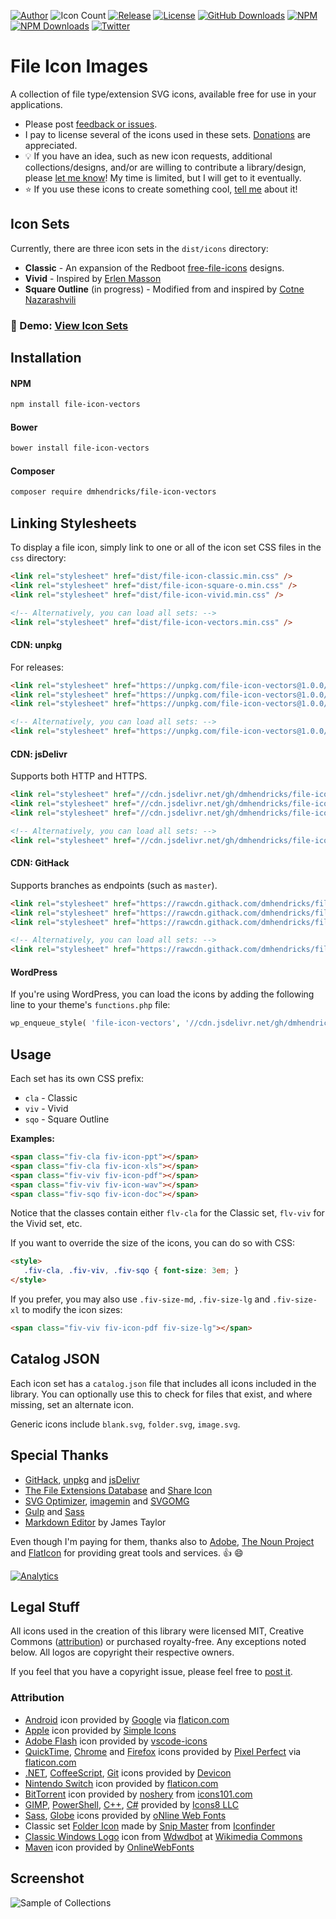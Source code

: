 [![Author](https://img.shields.io/badge/author-Daniel%20M.%20Hendricks-lightgrey.svg?colorB=9900cc )](https://www.danhendricks.com?utm_source=github.com&utm_medium=campaign&utm_content=button&utm_campaign=dmhendricks%2Ffile-icon-vectors)
![Icon Count](https://img.shields.io/badge/icon%20count-1092-red.svg)
[![Release](https://img.shields.io/github/release/dmhendricks/file-icon-vectors.svg)](https://github.com/dmhendricks/file-icon-vectors/releases)
[![License](https://img.shields.io/badge/license-MIT-yellow.svg)](https://raw.githubusercontent.com/dmhendricks/file-icon-vectors/master/LICENSE)
[![GitHub Downloads](https://img.shields.io/packagist/dt/dmhendricks/file-icon-vectors.svg?label=GitHub%20downloads)](https://github.com/dmhendricks/file-icon-vectors/releases)
[![NPM](https://img.shields.io/npm/v/file-icon-vectors.svg)](https://www.npmjs.com/package/file-icon-vectors?utm_source=github.com&utm_medium=referral&utm_content=button&utm_campaign=dmhendricks%2Ffile-icon-vectors)
[![NPM Downloads](https://img.shields.io/npm/dt/file-icon-vectors.svg?label=npm%20downloads)](https://www.npmjs.com/package/file-icon-vectors?utm_source=github.com&utm_medium=referral&utm_content=button&utm_campaign=dmhendricks%2Ffile-icon-vectors)
[![Twitter](https://img.shields.io/twitter/url/https/github.com/dmhendricks/file-icon-vectors.svg?style=social)](https://twitter.com/danielhendricks)

# File Icon Images

A collection of file type/extension SVG icons, available free for use in your applications.

* Please post [feedback or issues](https://github.com/dmhendricks/file-icon-vectors/issues).
* I pay to license several of the icons used in these sets. [Donations](https://paypal.me/danielhendricks) are appreciated.
* :bulb: If you have an idea, such as new icon requests, additional collections/designs, and/or are willing to contribute a library/design, please [let me know](https://github.com/dmhendricks/file-icon-vectors/issues)! My time is limited, but I will get to it eventually.
* :star: If you use these icons to create something cool, [tell me](https://twitter.com/danielhendricks) about it!

## Icon Sets

Currently, there are three icon sets in the `dist/icons` directory:

* **Classic** - An expansion of the Redboot [free-file-icons](https://github.com/redbooth/free-file-icons) designs.
* **Vivid** - Inspired by [Erlen Masson](https://www.sketchappsources.com/svg-resource/1856-vector-file-type-icons-sketch-freebie-resource.html?utm_source=github.com&utm_medium=referral&utm_content=link&utm_campaign=dmhendricks%2Ffile-icon-vectors)
* **Square Outline** (in progress) - Modified from and inspired by [Cotne Nazarashvili](https://github.com/thecotne/square-file-icons)

### :pushpin: Demo: [View Icon Sets](https://rawcdn.githack.com/dmhendricks/file-icon-vectors/master/demo/)

## Installation

#### NPM

```bash
npm install file-icon-vectors
```

#### Bower

```bash
bower install file-icon-vectors
```

#### Composer

```bash
composer require dmhendricks/file-icon-vectors
```

## Linking Stylesheets

To display a file icon, simply link to one or all of the icon set CSS files in the `css` directory:

```html
<link rel="stylesheet" href="dist/file-icon-classic.min.css" />
<link rel="stylesheet" href="dist/file-icon-square-o.min.css" />
<link rel="stylesheet" href="dist/file-icon-vivid.min.css" />

<!-- Alternatively, you can load all sets: -->
<link rel="stylesheet" href="dist/file-icon-vectors.min.css" />
```

#### CDN: unpkg

For releases:

```html
<link rel="stylesheet" href="https://unpkg.com/file-icon-vectors@1.0.0/dist/file-icon-classic.min.css" />
<link rel="stylesheet" href="https://unpkg.com/file-icon-vectors@1.0.0/dist/file-icon-square-o.min.css" />
<link rel="stylesheet" href="https://unpkg.com/file-icon-vectors@1.0.0/dist/file-icon-vivid.min.css" />

<!-- Alternatively, you can load all sets: -->
<link rel="stylesheet" href="https://unpkg.com/file-icon-vectors@1.0.0/dist/file-icon-vectors.min.css" />
```

#### CDN: jsDelivr

Supports both HTTP and HTTPS.

```html
<link rel="stylesheet" href="//cdn.jsdelivr.net/gh/dmhendricks/file-icon-vectors@1.0/dist/file-icon-classic.min.css" />
<link rel="stylesheet" href="//cdn.jsdelivr.net/gh/dmhendricks/file-icon-vectors@1.0/dist/file-icon-square-o.min.css" />
<link rel="stylesheet" href="//cdn.jsdelivr.net/gh/dmhendricks/file-icon-vectors@1.0/dist/file-icon-vivid.min.css" />

<!-- Alternatively, you can load all sets: -->
<link rel="stylesheet" href="//cdn.jsdelivr.net/gh/dmhendricks/file-icon-vectors@1.0/dist/file-icon-vectors.min.css" />
```

#### CDN: GitHack

Supports branches as endpoints (such as `master`).

```html
<link rel="stylesheet" href="https://rawcdn.githack.com/dmhendricks/file-icon-vectors/master/dist/file-icon-classic.min.css" />
<link rel="stylesheet" href="https://rawcdn.githack.com/dmhendricks/file-icon-vectors/master/dist/file-icon-square-o.min.css" />
<link rel="stylesheet" href="https://rawcdn.githack.com/dmhendricks/file-icon-vectors/master/dist/file-icon-vivid.min.css" />

<!-- Alternatively, you can load all sets: -->
<link rel="stylesheet" href="https://rawcdn.githack.com/dmhendricks/file-icon-vectors/master/dist/file-icon-vectors.min.css" />
```

#### WordPress

If you're using WordPress, you can load the icons by adding the following line to your theme's `functions.php` file:

```php
wp_enqueue_style( 'file-icon-vectors', '//cdn.jsdelivr.net/gh/dmhendricks/file-icon-vectors@1.0/dist/file-icon-vectors.min.css', null, null );
```

## Usage

Each set has its own CSS prefix:

- `cla` - Classic
- `viv` - Vivid
- `sqo` - Square Outline

**Examples:**

```html
<span class="fiv-cla fiv-icon-ppt"></span>
<span class="fiv-cla fiv-icon-xls"></span>
<span class="fiv-viv fiv-icon-pdf"></span>
<span class="fiv-viv fiv-icon-wav"></span>
<span class="fiv-sqo fiv-icon-doc"></span>
```

Notice that the classes contain either `flv-cla` for the Classic set, `flv-viv` for the Vivid set, etc.

If you want to override the size of the icons, you can do so with CSS:

```html
<style>
   .fiv-cla, .fiv-viv, .fiv-sqo { font-size: 3em; }
</style>
```

If you prefer, you may also use `.fiv-size-md`, `.fiv-size-lg` and `.fiv-size-xl` to modify the icon sizes:

```html
<span class="fiv-viv fiv-icon-pdf fiv-size-lg"></span>
```

## Catalog JSON

Each icon set has a `catalog.json` file that includes all icons included in the library. You can optionally use this to check for files that exist, and where missing, set an alternate icon.

Generic icons include `blank.svg`, `folder.svg`, `image.svg`.


## Special Thanks

- [GitHack](https://raw.githack.com/?utm_source=github.com&utm_medium=referral&utm_content=link&utm_campaign=dmhendricks%2Ffile-icon-vectors), [unpkg](https://unpkg.com/?utm_source=github.com&utm_medium=referral&utm_content=link&utm_campaign=dmhendricks%2Ffile-icon-vectors) and [jsDelivr](https://www.jsdelivr.com/?utm_source=github.com&utm_medium=referral&utm_content=link&utm_campaign=dmhendricks%2Ffile-icon-vectors)
- [The File Extensions Database](https://fileinfo.com/?utm_source=github.com&utm_medium=referral&utm_content=link&utm_campaign=dmhendricks%2Ffile-icon-vectors) and [Share Icon](https://www.shareicon.net/?utm_source=github.com&utm_medium=referral&utm_content=link&utm_campaign=dmhendricks%2Ffile-icon-vectors)
- [SVG Optimizer](https://github.com/svg/svgo/?utm_source=github.com&utm_medium=referral&utm_content=link&utm_campaign=dmhendricks%2Ffile-icon-vectors), [imagemin](https://github.com/imagemin/imagemin/?utm_source=github.com&utm_medium=referral&utm_content=link&utm_campaign=dmhendricks%2Ffile-icon-vectors) and [SVGOMG](https://jakearchibald.github.io/svgomg/?utm_source=github.com&utm_medium=referral&utm_content=link&utm_campaign=dmhendricks%2Ffile-icon-vectors)
- [Gulp](https://gulpjs.com/?utm_source=github.com&utm_medium=referral&utm_content=link&utm_campaign=dmhendricks%2Ffile-icon-vectors) and [Sass](https://sass-lang.com/?utm_source=github.com&utm_medium=referral&utm_content=link&utm_campaign=dmhendricks%2Ffile-icon-vectors)
- [Markdown Editor](https://jbt.github.io/markdown-editor/?utm_source=github.com&utm_medium=referral&utm_content=link&utm_campaign=dmhendricks%2Ffile-icon-vectors) by James Taylor

Even though I'm paying for them, thanks also to [Adobe](https://www.adobe.com/?utm_source=github.com&utm_medium=referral&utm_content=link&utm_campaign=dmhendricks%2Ffile-icon-vectors), [The Noun Project](https://thenounproject.com/?utm_source=github.com&utm_medium=referral&utm_content=link&utm_campaign=dmhendricks%2Ffile-icon-vectors) and [FlatIcon](https://www.flaticon.com/?utm_source=github.com&utm_medium=referral&utm_content=link&utm_campaign=dmhendricks%2Ffile-icon-vectors) for providing great tools and services. :+1: :smile:

[![Analytics](https://ga-beacon.appspot.com/UA-67333102-2/dmhendricks/file-icon-vectors?flat)](https://ga-beacon.appspot.com/?utm_source=github.com&utm_medium=campaign&utm_content=button&utm_campaign=file-icon-vectors-demo)

## Legal Stuff

All icons used in the creation of this library were licensed MIT, Creative Commons ([attribution](#attribution)) or purchased royalty-free. Any exceptions noted below. All logos are copyright their respective owners.

If you feel that you have a copyright issue, please feel free to [post it](https://github.com/dmhendricks/file-icon-vectors/issues).

### Attribution

* [Android](https://www.flaticon.com/free-icon/android-logo_61120?utm_source=github.com&utm_medium=referral&utm_content=link&utm_campaign=dmhendricks%2Ffile-icon-vectors) icon provided by [Google](https://www.flaticon.com/authors/google?utm_source=github.com&utm_medium=referral&utm_content=link&utm_campaign=dmhendricks%2Ffile-icon-vectors) via [flaticon.com](https://www.flaticon.com/?utm_source=github.com&utm_medium=referral&utm_content=link&utm_campaign=dmhendricks%2Ffile-icon-vectors)
* [Apple](https://github.com/simple-icons/simple-icons/blob/develop/icons/apple.svg?utm_source=github.com&utm_medium=referral&utm_content=link&utm_campaign=dmhendricks%2Ffile-icon-vectors) icon provided by [Simple Icons](https://simpleicons.org/?utm_source=github.com&utm_medium=referral&utm_content=link&utm_campaign=dmhendricks%2Ffile-icon-vectors)
* [Adobe Flash](https://github.com/vscode-icons/vscode-icons/blob/master/icons/file_type_flash.svg?utm_source=github.com&utm_medium=referral&utm_content=link&utm_campaign=dmhendricks%2Ffile-icon-vectors) icon provided by [vscode-icons](https://github.com/vscode-icons/vscode-icons/?utm_source=github.com&utm_medium=referral&utm_content=link&utm_campaign=dmhendricks%2Ffile-icon-vectors)
* [QuickTime](https://www.flaticon.com/free-icon/quicktime_732104?utm_source=github.com&utm_medium=campaign&utm_content=link&utm_campaign=dmhendricks%2Ffile-icon-vectors), [Chrome](https://www.flaticon.com/free-icon/chrome_732205?utm_source=github.com&utm_medium=campaign&utm_content=link&utm_campaign=dmhendricks%2Ffile-icon-vectors) and [Firefox](https://www.flaticon.com/free-icon/firefox_732023?utm_source=github.com&utm_medium=campaign&utm_content=link&utm_campaign=dmhendricks%2Ffile-icon-vectors) icons provided by [Pixel Perfect](https://www.flaticon.com/authors/pixel-perfect?utm_source=github.com&utm_medium=referral&utm_content=link&utm_campaign=dmhendricks%2Ffile-icon-vectors) via [flaticon.com](https://www.flaticon.com/?utm_source=github.com&utm_medium=referral&utm_content=link&utm_campaign=dmhendricks%2Ffile-icon-vectors)
* [.NET](https://github.com/konpa/devicon/blob/master/icons/dot-net/dot-net-original.svg?utm_source=github.com&utm_medium=referral&utm_content=link&utm_campaign=dmhendricks%2Ffile-icon-vectors), [CoffeeScript](https://github.com/konpa/devicon/blob/master/icons/coffeescript/coffeescript-original.svg?utm_source=github.com&utm_medium=referral&utm_content=link&utm_campaign=dmhendricks%2Ffile-icon-vectors), [Git](https://github.com/konpa/devicon/blob/master/icons/git/git-plain.svg?utm_source=github.com&utm_medium=referral&utm_content=link&utm_campaign=dmhendricks%2Ffile-icon-vectors) icons provided by [Devicon](http://konpa.github.io/devicon/)
* [Nintendo Switch](https://www.flaticon.com/free-icon/nintendo-switch_871377?utm_source=github.com&utm_medium=referral&utm_content=link&utm_campaign=dmhendricks%2Ffile-icon-vectors) icon provided by  [flaticon.com](https://www.flaticon.com/?utm_source=github.com&utm_medium=referral&utm_content=link&utm_campaign=dmhendricks%2Ffile-icon-vectors)
* [BitTorrent](http://www.icons101.com/icon/id_73504/setid_2388/Minimalist_Black_Icons__WIP_by_noshery/bittorrent?utm_source=github.com&utm_medium=referral&utm_content=link&utm_campaign=dmhendricks%2Ffile-icon-vectors) icon provided by [noshery](http://www.icons101.com/artist/id_2388/noshery) from [icons101.com](http://www.icons101.com/?utm_source=github.com&utm_medium=campaign&utm_content=link&utm_campaign=dmhendricks%2Ffile-icon-vectors)
* [GIMP](https://icons8.com/icon/39867/gimp), [PowerShell](https://icons8.com/icon/59499/powershell), [C++](https://icons8.com/icon/55199/c%2B%2B-filled), [C#](https://icons8.com/icon/55205/c-sharp-logo-filled) provided by [Icons8 LLC](https://icons8.com/?utm_source=github.com&utm_medium=referral&utm_content=link&utm_campaign=dmhendricks%2Ffile-icon-vectors)
* [Sass](https://www.onlinewebfonts.com/icon/411905), [Globe](https://www.onlinewebfonts.com/icon/336552) icons provided by [oNline Web Fonts](http://www.onlinewebfonts.com?utm_source=github.com&utm_medium=referral&utm_content=link&utm_campaign=dmhendricks%2Ffile-icon-vectors)
* Classic set [Folder Icon](https://www.iconfinder.com/icons/173016/close_folder_icon) made by [Snip Master](https://www.iconfinder.com/snipicons) from [Iconfinder](https://www.iconfinder.com?utm_source=github.com&utm_medium=referral&utm_content=link&utm_campaign=dmhendricks%2Ffile-icon-vectors)
* [Classic Windows Logo](https://commons.wikimedia.org/wiki/File:Microsoft_Logo_Wingdings_Font.svg?utm_source=github.com&utm_medium=referral&utm_content=link&utm_campaign=dmhendricks%2Ffile-icon-vectors) icon from [Wdwdbot](https://commons.wikimedia.org/wiki/User:Wdwdbot) at [Wikimedia Commons](https://commons.wikimedia.org/?utm_source=github.com&utm_medium=referral&utm_content=link&utm_campaign=dmhendricks%2Ffile-icon-vectors)
* [Maven](https://www.onlinewebfonts.com/icon/161017?utm_source=github.com&utm_medium=referral&utm_content=link&utm_campaign=dmhendricks%2Ffile-icon-vectors) icon provided by [OnlineWebFonts](https://www.onlinewebfonts.com/?utm_source=github.com&utm_medium=referral&utm_content=link&utm_campaign=dmhendricks%2Ffile-icon-vectors)

## Screenshot

![Sample of Collections](https://rawcdn.githack.com/dmhendricks/file-icon-vectors/master/demo/images/screenshot.png "Screenshot Sample of Icon Sets")
